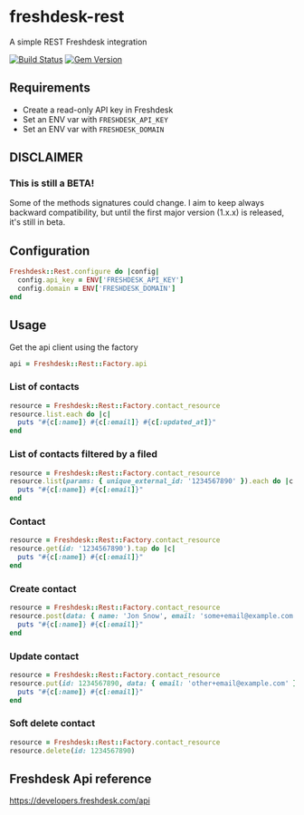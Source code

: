 # freshdesk-rest
A simple REST Freshdesk integration

[![Build Status](https://travis-ci.org/Helpling/freshdesk-rest.svg?branch=master)](https://travis-ci.org/Helpling/freshdesk-rest)
[![Gem Version](https://badge.fury.io/rb/freshdesk-rest.svg)](https://badge.fury.io/rb/freshdesk-rest)

## Requirements
- Create a read-only API key in Freshdesk
- Set an ENV var with `FRESHDESK_API_KEY`
- Set an ENV var with `FRESHDESK_DOMAIN`

## DISCLAIMER
### This is still a BETA!
Some of the methods signatures could change. I aim to keep always backward compatibility, but until the first major version (1.x.x) is released, it's still in beta.

## Configuration
```ruby
Freshdesk::Rest.configure do |config|
  config.api_key = ENV['FRESHDESK_API_KEY']
  config.domain = ENV['FRESHDESK_DOMAIN']
end

```

## Usage
Get the api client using the factory
```ruby
api = Freshdesk::Rest::Factory.api
```

### List of contacts
```ruby
resource = Freshdesk::Rest::Factory.contact_resource
resource.list.each do |c|
  puts "#{c[:name]} #{c[:email]} #{c[:updated_at]}"
end
```

### List of contacts filtered by a filed
```ruby
resource = Freshdesk::Rest::Factory.contact_resource
resource.list(params: { unique_external_id: '1234567890' }).each do |c|
  puts "#{c[:name]} #{c[:email]}"
end
```

### Contact
```ruby
resource = Freshdesk::Rest::Factory.contact_resource
resource.get(id: '1234567890').tap do |c|
  puts "#{c[:name]} #{c[:email]}"
end
```

### Create contact
```ruby
resource = Freshdesk::Rest::Factory.contact_resource
resource.post(data: { name: 'Jon Snow', email: 'some+email@example.com' }).tap do |c|
  puts "#{c[:name]} #{c[:email]}"
end
```

### Update contact
```ruby
resource = Freshdesk::Rest::Factory.contact_resource
resource.put(id: 1234567890, data: { email: 'other+email@example.com' }).tap do |c|
  puts "#{c[:name]} #{c[:email]}"
end
```

### Soft delete contact
```ruby
resource = Freshdesk::Rest::Factory.contact_resource
resource.delete(id: 1234567890)
```

## Freshdesk Api reference
https://developers.freshdesk.com/api
